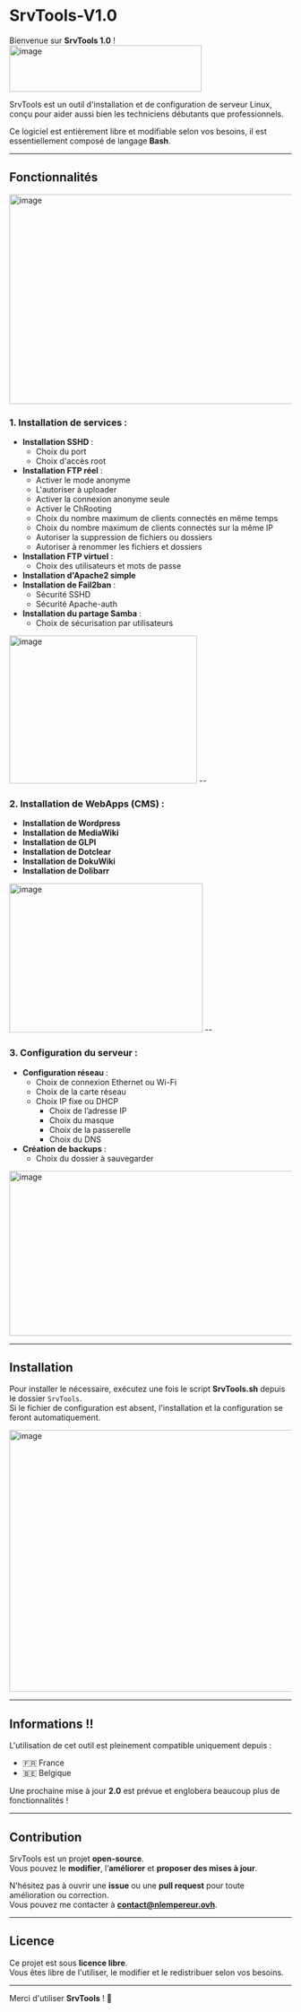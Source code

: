 # SrvTools-V1.0

Bienvenue sur **SrvTools 1.0** !   
<img width="343" height="83" alt="image" src="https://github.com/user-attachments/assets/847e6d9c-c52c-42aa-b12a-44c710b5a453" />

SrvTools est un outil d'installation et de configuration de serveur Linux, conçu pour aider aussi bien les techniciens débutants que professionnels.

Ce logiciel est entièrement libre et modifiable selon vos besoins, il est essentiellement composé de langage **Bash**.

---

## Fonctionnalités

<img width="555" height="374" alt="image" src="https://github.com/user-attachments/assets/8309efbb-94a3-4dfb-9d45-09e1431b43f6" />

### 1. Installation de services :
- **Installation SSHD** :
  - Choix du port 
  - Choix d'accès root
- **Installation FTP réel** :
  - Activer le mode anonyme 
  - L'autoriser à uploader 
  - Activer la connexion anonyme seule
  - Activer le ChRooting
  - Choix du nombre maximum de clients connectés en même temps
  - Choix du nombre maximum de clients connectés sur la même IP
  - Autoriser la suppression de fichiers ou dossiers
  - Autoriser à renommer les fichiers et dossiers
- **Installation FTP virtuel** :
  - Choix des utilisateurs et mots de passe
- **Installation d'Apache2 simple**
- **Installation de Fail2ban** :
  - Sécurité SSHD 
  - Sécurité Apache-auth
- **Installation du partage Samba** :
  - Choix de sécurisation par utilisateurs

<img width="335" height="264" alt="image" src="https://github.com/user-attachments/assets/057be538-072d-4dec-a43f-15ae5b63a50a" />
    --

### 2. Installation de WebApps (CMS) :
- **Installation de Wordpress**
- **Installation de MediaWiki**
- **Installation de GLPI**
- **Installation de Dotclear**
- **Installation de DokuWiki**
- **Installation de Dolibarr**

<img width="345" height="266" alt="image" src="https://github.com/user-attachments/assets/84471a8b-a299-4124-8cce-065662c67fa2" />
    --

### 3. Configuration du serveur :
- **Configuration réseau** :
  - Choix de connexion Ethernet ou Wi-Fi
  - Choix de la carte réseau
  - Choix IP fixe ou DHCP
    - Choix de l’adresse IP
    - Choix du masque
    - Choix de la passerelle
    - Choix du DNS
- **Création de backups** :
  - Choix du dossier à sauvegarder

<img width="523" height="294" alt="image" src="https://github.com/user-attachments/assets/0a6f5c39-792a-4c75-9bc6-c9d2e38a6fa0" />

---

## Installation

Pour installer le nécessaire, exécutez une fois le script **SrvTools.sh** depuis le dossier `SrvTools`.  
Si le fichier de configuration est absent, l'installation et la configuration se feront automatiquement.

<img width="682" height="467" alt="image" src="https://github.com/user-attachments/assets/357777ae-3f14-4d5b-b383-f7064bdcd5c1" />

---

## Informations !!

L'utilisation de cet outil est pleinement compatible uniquement depuis :
- 🇫🇷 France  
- 🇧🇪 Belgique  

Une prochaine mise à jour **2.0** est prévue et englobera beaucoup plus de fonctionnalités !

---

## Contribution

SrvTools est un projet **open-source**.  
Vous pouvez le **modifier**, l’**améliorer** et **proposer des mises à jour**.

N'hésitez pas à ouvrir une **issue** ou une **pull request** pour toute amélioration ou correction.  
Vous pouvez me contacter à **contact@nlempereur.ovh**.

---

## Licence

Ce projet est sous **licence libre**.  
Vous êtes libre de l'utiliser, le modifier et le redistribuer selon vos besoins.

---

Merci d'utiliser **SrvTools** ! 🚀
